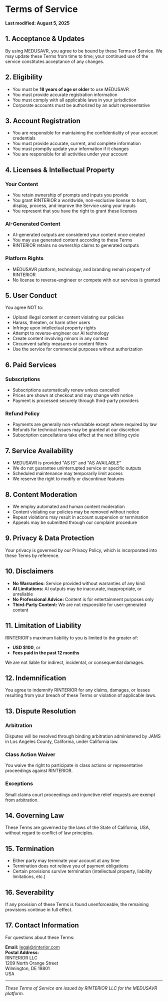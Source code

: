 # Terms of Service

**Last modified: August 5, 2025**

## 1. Acceptance & Updates
By using MEDUSAVR, you agree to be bound by these Terms of Service. We may update these Terms from time to time; your continued use of the service constitutes acceptance of any changes.

## 2. Eligibility
- You must be **18 years of age or older** to use MEDUSAVR
- You must provide accurate registration information
- You must comply with all applicable laws in your jurisdiction
- Corporate accounts must be authorized by an adult representative

## 3. Account Registration
- You are responsible for maintaining the confidentiality of your account credentials
- You must provide accurate, current, and complete information
- You must promptly update your information if it changes
- You are responsible for all activities under your account

## 4. Licenses & Intellectual Property

### Your Content
- You retain ownership of prompts and inputs you provide
- You grant RINTERIOR a worldwide, non-exclusive license to host, display, process, and improve the Service using your inputs
- You represent that you have the right to grant these licenses

### AI-Generated Content
- AI-generated outputs are considered your content once created
- You may use generated content according to these Terms
- RINTERIOR retains no ownership claims to generated outputs

### Platform Rights
- MEDUSAVR platform, technology, and branding remain property of RINTERIOR
- No license to reverse-engineer or compete with our services is granted

## 5. User Conduct
You agree NOT to:
- Upload illegal content or content violating our policies
- Harass, threaten, or harm other users
- Infringe upon intellectual property rights
- Attempt to reverse-engineer our AI technology
- Create content involving minors in any context
- Circumvent safety measures or content filters
- Use the service for commercial purposes without authorization

## 6. Paid Services

### Subscriptions
- Subscriptions automatically renew unless cancelled
- Prices are shown at checkout and may change with notice
- Payment is processed securely through third-party providers

### Refund Policy
- Payments are generally non-refundable except where required by law
- Refunds for technical issues may be granted at our discretion
- Subscription cancellations take effect at the next billing cycle

## 7. Service Availability
- MEDUSAVR is provided "AS IS" and "AS AVAILABLE"
- We do not guarantee uninterrupted service or specific outputs
- Scheduled maintenance may temporarily limit access
- We reserve the right to modify or discontinue features

## 8. Content Moderation
- We employ automated and human content moderation
- Content violating our policies may be removed without notice
- Repeat violations may result in account suspension or termination
- Appeals may be submitted through our complaint procedure

## 9. Privacy & Data Protection
Your privacy is governed by our Privacy Policy, which is incorporated into these Terms by reference.

## 10. Disclaimers
- **No Warranties:** Service provided without warranties of any kind
- **AI Limitations:** AI outputs may be inaccurate, inappropriate, or unreliable
- **No Professional Advice:** Content is for entertainment purposes only
- **Third-Party Content:** We are not responsible for user-generated content

## 11. Limitation of Liability
RINTERIOR's maximum liability to you is limited to the greater of:
- **USD $100**, or
- **Fees paid in the past 12 months**

We are not liable for indirect, incidental, or consequential damages.

## 12. Indemnification
You agree to indemnify RINTERIOR for any claims, damages, or losses resulting from your breach of these Terms or violation of applicable laws.

## 13. Dispute Resolution

### Arbitration
Disputes will be resolved through binding arbitration administered by JAMS in Los Angeles County, California, under California law.

### Class Action Waiver
You waive the right to participate in class actions or representative proceedings against RINTERIOR.

### Exceptions
Small claims court proceedings and injunctive relief requests are exempt from arbitration.

## 14. Governing Law
These Terms are governed by the laws of the State of California, USA, without regard to conflict of law principles.

## 15. Termination
- Either party may terminate your account at any time
- Termination does not relieve you of payment obligations
- Certain provisions survive termination (intellectual property, liability limitations, etc.)

## 16. Severability
If any provision of these Terms is found unenforceable, the remaining provisions continue in full effect.

## 17. Contact Information
For questions about these Terms:

**Email:** legal@rinterior.com  
**Postal Address:**  
RINTERIOR LLC  
1209 North Orange Street  
Wilmington, DE 19801  
USA

---

*These Terms of Service are issued by RINTERIOR LLC for the MEDUSAVR platform.*
